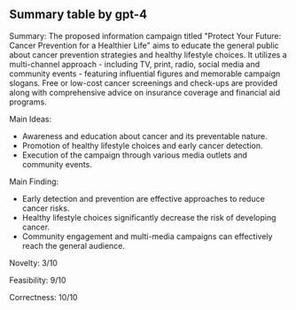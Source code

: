 ## Summary table by gpt-4
Summary: 
The proposed information campaign titled "Protect Your Future: Cancer Prevention for a Healthier Life" aims to educate the general public about cancer prevention strategies and healthy lifestyle choices. It utilizes a multi-channel approach - including TV, print, radio, social media and community events - featuring influential figures and memorable campaign slogans. Free or low-cost cancer screenings and check-ups are provided along with comprehensive advice on insurance coverage and financial aid programs.

Main Ideas: 
- Awareness and education about cancer and its preventable nature.
- Promotion of healthy lifestyle choices and early cancer detection. 
- Execution of the campaign through various media outlets and community events.

Main Finding: 
- Early detection and prevention are effective approaches to reduce cancer risks.
- Healthy lifestyle choices significantly decrease the risk of developing cancer.
- Community engagement and multi-media campaigns can effectively reach the general audience.

Novelty: 3/10

Feasibility: 9/10

Correctness: 10/10